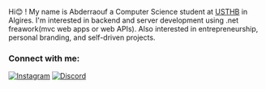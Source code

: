 Hi😊 ! My name is Abderraouf  a Computer Science student at [USTHB](https://www.usthb.dz/) in Algires.
I'm interested in backend and server development using .net freawork(mvc web apps or web APIs).
Also interested in entrepreneurship, personal branding, and self-driven projects.

### Connect with me:

[![Instagram](https://img.shields.io/badge/Instagram-E4405F?style=flat-square&logo=instagram)](https://www.instagram.com/raouf._.bk/)
[![Discord](https://img.shields.io/badge/Discord-7289DA?style=flat-square&logo=discord)](https://discord.com/users/raouf._.bk)

